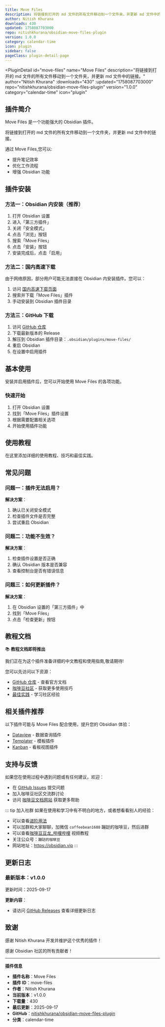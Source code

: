 ```yaml
---
title: Move Files
description: 将链接到打开的 md 文件的所有文件移动到一个文件夹，并更新 md 文件中的链接。
author: Nitish Khurana
downloads: 430
updated: 1758087703000
repo: nitishkhurana/obsidian-move-files-plugin
version: 1.0.0
category: calendar-time
icon: plugin
sidebar: false
pageClass: plugin-detail-page
---
```


<PluginDetail
  id="move-files"
  name="Move Files"
  description="将链接到打开的 md 文件的所有文件移动到一个文件夹，并更新 md 文件中的链接。"
  author="Nitish Khurana"
  :downloads="430"
  :updated="1758087703000"
  repo="nitishkhurana/obsidian-move-files-plugin"
  version="1.0.0"
  category="calendar-time"
  icon="plugin"
>

<!-- AUTO_GENERATED_START -->
## 插件简介

Move Files 是一个功能强大的 Obsidian 插件。

将链接到打开的 md 文件的所有文件移动到一个文件夹，并更新 md 文件中的链接。

通过 Move Files,您可以:

- 提升笔记效率
- 优化工作流程
- 增强 Obsidian 功能

<!-- AUTO_GENERATED_END -->

<!-- AUTO_GENERATED_START -->
## 插件安装

### 方法一：Obsidian 内安装（推荐）

1. 打开 Obsidian 设置
2. 进入「第三方插件」
3. 关闭「安全模式」
4. 点击「浏览」按钮
5. 搜索「Move Files」
6. 点击「安装」按钮
7. 安装完成后，点击「启用」

### 方法二：国内高速下载

由于网络原因，部分用户可能无法直接在 Obsidian 内安装插件。您可以：

1. 访问 [国内高速下载页面](/zh/documentation/obsidian-plugins-download.html)
2. 搜索并下载「Move Files」插件
3. 手动安装到 Obsidian 插件目录

### 方法三：GitHub 下载

1. 访问 [GitHub 仓库](https://github.com/nitishkhurana/obsidian-move-files-plugin)
2. 下载最新版本的 Release
3. 解压到 Obsidian 插件目录：`.obsidian/plugins/move-files/`
4. 重启 Obsidian
5. 在设置中启用插件

## 基本使用

安装并启用插件后，您可以开始使用 Move Files 的各项功能。

### 快速开始

1. 打开 Obsidian 设置
2. 找到「Move Files」插件设置
3. 根据需要配置相关选项
4. 开始使用插件功能

<!-- AUTO_GENERATED_END -->

<!-- CUSTOM_CONTENT_START:tutorial -->
## 使用教程

在这里添加详细的使用教程、技巧和最佳实践。

<!-- CUSTOM_CONTENT_END:tutorial -->

<!-- SHARED_CONTENT_START -->
## 常见问题

### 问题一：插件无法启用？

**解决方案**：
1. 确认已关闭安全模式
2. 检查插件文件是否完整
3. 尝试重启 Obsidian

### 问题二：功能不生效？

**解决方案**：
1. 检查插件设置是否正确
2. 确认 Obsidian 版本是否兼容
3. 查看控制台是否有错误信息

### 问题三：如何更新插件？

**解决方案**：
1. 在 Obsidian 设置的「第三方插件」中
2. 找到「Move Files」
3. 点击「检查更新」按钮

## 教程文档

📚 **教程文档即将推出**

我们正在为这个插件准备详细的中文教程和使用指南,敬请期待!

您可以先访问以下资源：
- [GitHub 仓库](https://github.com/nitishkhurana/obsidian-move-files-plugin) - 查看官方文档
- [咖啡豆社区](/zh/bases/) - 获取更多使用技巧
- [最佳实践](/zh/best-practices/) - 学习社区经验

## 相关插件推荐

以下插件可能与 Move Files 配合使用，提升您的 Obsidian 体验：

- [Dataview](/zh/plugins/dataview.html) - 数据查询插件
- [Templater](/zh/plugins/templater-obsidian.html) - 模板插件
- [Kanban](/zh/plugins/obsidian-kanban.html) - 看板视图插件

## 支持与反馈

如果您在使用过程中遇到问题或有任何建议，欢迎：

- 在 [GitHub Issues](https://github.com/nitishkhurana/obsidian-move-files-plugin/issues) 提交问题
- 加入咖啡豆社区交流群讨论
- 访问 [咖啡豆文档网站](https://obsidian.vip) 获取更多帮助

::: tip 加入社群
如果在使用和学习中有不明白的地方，或者想看看别人的经验：
- 可以查看[进阶用法](/zh/advanced)
- 可以加群和大家聊聊，加微信 `coffeebean1688` 蹦跶的咖啡豆，然后进群
- 可以查看[咖啡豆豆龙_哔哩哔哩](https://space.bilibili.com/618777356) 视频教程
- 关注公众号：`蹦跶的咖啡豆`
- 网站地址：https://obsidian.vip
:::
<!-- SHARED_CONTENT_END -->

<!-- AUTO_GENERATED_START -->
## 更新日志

### 最新版本：v1.0.0

更新时间：2025-09-17

**更新内容**：
- 请访问 [GitHub Releases](https://github.com/nitishkhurana/obsidian-move-files-plugin/releases) 查看详细更新日志

## 致谢

感谢 Nitish Khurana 开发并维护这个优秀的插件！

感谢 Obsidian 社区的所有贡献者！

---

**插件信息**
- **插件名称**：Move Files
- **插件 ID**：move-files
- **作者**：Nitish Khurana
- **当前版本**：v1.0.0
- **下载量**：430
- **最后更新**：2025-09-17
- **GitHub**：[nitishkhurana/obsidian-move-files-plugin](https://github.com/nitishkhurana/obsidian-move-files-plugin)
- **分类**：calendar-time
<!-- AUTO_GENERATED_END -->

</PluginDetail>

